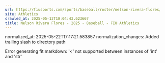 ```yaml
---
url: https://fiusports.com/sports/baseball/roster/nelson-rivera-flores/12825/
site: Athletics
crawled_at: 2025-05-13T10:04:43.623667
title: Nelson Rivera Flores - 2025 - Baseball - FIU Athletics
---
```

normalized_at: 2025-05-22T17:17:21.583857
normalization_changes: Added trailing slash to directory path

Error generating fit markdown: '<' not supported between instances of 'int' and 'str'